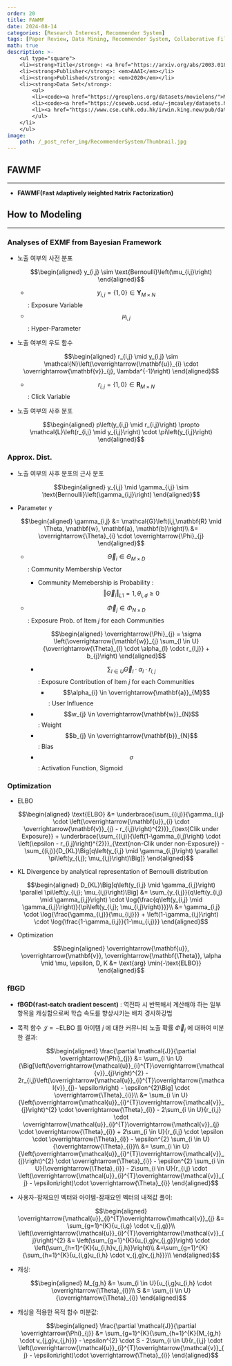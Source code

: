 ```yaml
---
order: 20
title: FAWMF
date: 2024-08-14
categories: [Research Interest, Recommender System]
tags: [Paper Review, Data Mining, Recommender System, Collaborative Filtering, Latent Factor Model, Deep Learning, Autoencoder, Implicit Feedback, Confidence Aware Approach, Bayesian]
math: true
description: >-
    <ul type="square">
    <li><strong>Title</strong>: <a href="https://arxiv.org/abs/2003.01892"><code>Fast Adaptively Weighted Matrix Factorization for Recommendation with Implicit Feedback</code></a></li>
    <li><strong>Publisher</strong>: <em>AAAI</em></li>
    <li><strong>Published</strong>: <em>2020</em></li>
    <li><strong>Data Set</strong>:
        <ul>
        <li><code><a href="https://grouplens.org/datasets/movielens/">MovieLens</a></code></li>
        <li><code><a href="https://cseweb.ucsd.edu/~jmcauley/datasets.html#amazon_reviews">Amazon(Food)</a></code></li>
        <li><a href="https://www.cse.cuhk.edu.hk/irwin.king.new/pub/data/douban"><code>Douban</code></a></li>
        </ul>
    </li>
    </ul>
image:
    path: /_post_refer_img/RecommenderSystem/Thumbnail.jpg
---
```


## FAWMF
-----

- **FAWMF(`F`ast `A`daptively `W`eighted `M`atrix `F`actorization)**

## How to Modeling
-----

### Analyses of EXMF from Bayesian Framework

- 노출 여부의 사전 분포

    $$\begin{aligned}
    y_{i,j} \sim \text{Bernoulli}\left(\mu_{i,j}\right)
    \end{aligned}$$

    - $$y_{i,j} = \big\{1,0\big\} \in \mathbf{Y}_{M \times N}$$ : Exposure Variable
    - $$\mu_{i,j}$$ : Hyper-Parameter

- 노출 여부의 우도 함수

    $$\begin{aligned}
    r_{i,j} \mid y_{i,j} \sim \mathcal{N}\left(\overrightarrow{\mathbf{u}}_{i} \cdot \overrightarrow{\mathbf{v}}_{j}, \lambda^{-1}\right)
    \end{aligned}$$

    - $$r_{i,j} = \big\{1,0\big\} \in \mathbf{R}_{M \times N}$$ : Click Variable

- 노출 여부의 사후 분포

    $$\begin{aligned}
    p\left(y_{i,j} \mid r_{i,j}\right)
    \propto \mathcal{L}\left(r_{i,j} \mid y_{i,j}\right) \cdot \pi\left(y_{i,j}\right)
    \end{aligned}$$

### Approx. Dist.

- 노출 여부의 사후 분포의 근사 분포

    $$\begin{aligned}
    y_{i,j} \mid \gamma_{i,j} \sim \text{Bernoulli}\left(\gamma_{i,j}\right)
    \end{aligned}$$

- Parameter $\gamma$

    $$\begin{aligned}
    \gamma_{i,j}
    &= \mathcal{G}\left(i,j,\mathbf{R} \mid \Theta, \mathbf{w}, \mathbf{a}, \mathbf{b}\right)\\
    &= \overrightarrow{\Theta}_{i} \cdot \overrightarrow{\Phi}_{j}
    \end{aligned}$$

    - $$\overrightarrow{\Theta}_{i} \in \Theta_{M \times D}$$ : Community Membership Vector
        - Community Memebership is Probability : $$\Vert \overrightarrow{\Theta}_{i} \Vert_{L1} = 1, \theta_{i,d} \ge 0$$

    - $$\overrightarrow{\Phi}_{j} \in \Phi_{N \times D}$$ : Exposure Prob. of Item $j$ for each Communities

        $$\begin{aligned}
        \overrightarrow{\Phi}_{j} = \sigma \left(\overrightarrow{\mathbf{w}}_{j} \sum_{l \in U}{\overrightarrow{\Theta}_{l} \cdot \alpha_{l} \cdot r_{l,j}} + b_{j}\right)
        \end{aligned}$$

        - $$\sum_{l \in U}{\overrightarrow{\Theta}_{l}} \cdot \alpha_{l} \cdot r_{l,j}$$ : Exposure Contribution of Item $j$ for each Communities
            - $$\alpha_{i} \in \overrightarrow{\mathbf{a}}_{M}$$ : User Influence
        - $$w_{j} \in \overrightarrow{\mathbf{w}}_{N}$$ : Weight
        - $$b_{j} \in \overrightarrow{\mathbf{b}}_{N}$$ : Bias
        - $$\sigma$$ : Activation Function, Sigmoid

### Optimization

- ELBO

    $$\begin{aligned}
    \text{ELBO}
    &= \underbrace{\sum_{(i,j)}{\gamma_{i,j} \cdot \left(\overrightarrow{\mathbf{u}}_{i} \cdot \overrightarrow{\mathbf{v}}_{j} - r_{i,j}\right)^{2}}}_{\text{Clik under Exposure}} + \underbrace{\sum_{(i,j)}{\left(1-\gamma_{i,j}\right) \cdot \left(\epsilon - r_{i,j}\right)^{2}}}_{\text{non-Clik under non-Exposure}} - \sum_{(i,j)}{D_{KL}\Big[q\left(y_{i,j} \mid \gamma_{i,j}\right) \parallel \pi\left(y_{i,j}; \mu_{i,j}\right)\Big]}
    \end{aligned}$$

- KL Divergence by analytical representation of Bernoulli distribution

    $$\begin{aligned}
    D_{KL}\Big[q\left(y_{i,j} \mid \gamma_{i,j}\right) \parallel \pi\left(y_{i,j}; \mu_{i,j}\right)\Big]
    &= \sum_{y_{i,j}}{q\left(y_{i,j} \mid \gamma_{i,j}\right) \cdot \log{\frac{q\left(y_{i,j} \mid \gamma_{i,j}\right)}{\pi\left(y_{i,j}; \mu_{i,j}\right)}}}\\
    &= \gamma_{i,j} \cdot \log{\frac{\gamma_{i,j}}{\mu_{i,j}}} + \left(1-\gamma_{i,j}\right) \cdot \log{\frac{1-\gamma_{i,j}}{1-\mu_{i,j}}}
    \end{aligned}$$

- Optimization

    $$\begin{aligned}
    \overrightarrow{\mathbf{u}}, \overrightarrow{\mathbf{v}}, \overrightarrow{\mathbf{\Theta}}, \alpha \mid \mu, \epsilon, D, K
    &= \text{arg} \min{-\text{ELBO}}
    \end{aligned}$$

### fBGD

- **fBGD(`f`ast-`B`atch `G`radient `D`escent)** : 역전파 시 반복해서 계산해야 하는 일부 항목을 캐싱함으로써 학습 속도를 향상시키는 배치 경사하강법

- 목적 함수 $\mathcal{J}=-\text{ELBO}$ 를 아이템 $j$ 에 대한 커뮤니티 노출 확률 $\overrightarrow{\Phi}_{j}$ 에 대하여 미분한 결과:

    $$\begin{aligned}
    \frac{\partial \mathcal{J}}{\partial \overrightarrow{\Phi}_{j}}
    &= \sum_{i \in U}{\Big[\left(\overrightarrow{\mathcal{u}}_{i}^{T}\overrightarrow{\mathcal{v}}_{j}\right)^{2} - 2r_{i,j}\left(\overrightarrow{\mathcal{u}}_{i}^{T}\overrightarrow{\mathcal{v}}_{j}- \epsilon\right) - \epsilon^{2}\Big] \cdot \overrightarrow{\Theta}_{i}}\\
    &= \sum_{i \in U}{\left(\overrightarrow{\mathcal{u}}_{i}^{T}\overrightarrow{\mathcal{v}}_{j}\right)^{2} \cdot \overrightarrow{\Theta}_{i}} - 2\sum_{i \in U}{r_{i,j} \cdot \overrightarrow{\mathcal{u}}_{i}^{T}\overrightarrow{\mathcal{v}}_{j} \cdot \overrightarrow{\Theta}_{i}} + 2\sum_{i \in U}{r_{i,j} \cdot \epsilon \cdot \overrightarrow{\Theta}_{i}} - \epsilon^{2} \sum_{i \in U}{\overrightarrow{\Theta}_{i}}\\
    &= \sum_{i \in U}{\left(\overrightarrow{\mathcal{u}}_{i}^{T}\overrightarrow{\mathcal{v}}_{j}\right)^{2} \cdot \overrightarrow{\Theta}_{i}} - \epsilon^{2} \sum_{i \in U}{\overrightarrow{\Theta}_{i}} - 2\sum_{i \in U}{r_{i,j} \cdot \left(\overrightarrow{\mathcal{u}}_{i}^{T}\overrightarrow{\mathcal{v}}_{j} - \epsilon\right)\cdot \overrightarrow{\Theta}_{i}}
    \end{aligned}$$

- 사용자-잠재요인 벡터와 아이템-잠재요인 벡터의 내적값 풀이:

    $$\begin{aligned}
    \overrightarrow{\mathcal{u}}_{i}^{T}\overrightarrow{\mathcal{v}}_{j}
    &= \sum_{g=1}^{K}{u_{i,g} \cdot v_{j,g}}\\
    \left(\overrightarrow{\mathcal{u}}_{i}^{T}\overrightarrow{\mathcal{v}}_{j}\right)^{2}
    &= \left(\sum_{g=1}^{K}{u_{i,g}v_{j,g}}\right) \cdot \left(\sum_{h=1}^{K}{u_{i,h}v_{j,h}}\right)\\
    &=\sum_{g=1}^{K}{\sum_{h=1}^{K}{u_{i,g}u_{i,h} \cdot v_{j,g}v_{j,h}}}\\
    \end{aligned}$$

- 캐싱:

    $$\begin{aligned}
    M_{g,h}
    &= \sum_{i \in U}{u_{i,g}u_{i,h} \cdot \overrightarrow{\Theta}_{i}}\\
    S
    &= \sum_{i \in U}{\overrightarrow{\Theta}_{i}}
    \end{aligned}$$

- 캐싱을 적용한 목적 함수 미분값:

    $$\begin{aligned}
    \frac{\partial \mathcal{J}}{\partial \overrightarrow{\Phi}_{j}}
    &= \sum_{g=1}^{K}{\sum_{h=1}^{K}{M_{g,h} \cdot v_{j,g}v_{j,h}}} - \epsilon^{2} \cdot S - 2\sum_{i \in U}{r_{i,j} \cdot \left(\overrightarrow{\mathcal{u}}_{i}^{T}\overrightarrow{\mathcal{v}}_{j} - \epsilon\right)\cdot \overrightarrow{\Theta}_{i}}
    \end{aligned}$$